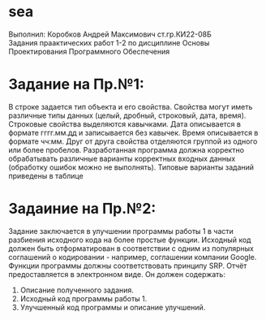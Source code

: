# sea
Выполнил: Коробков Андрей Максимович ст.гр.КИ22-08Б  
Задания праактических работ 1-2 по дисциплине Основы Проектирования Программного Обеспечения  
# Задание на Пр.№1:  
В строке задается тип объекта и его свойства. Свойства могут иметь различные типы данных (целый, дробный, строковый, дата, время). Строковые
свойства выделяются кавычками. Дата описывается в формате гггг.мм.дд и записывается без кавычек. Время описывается в формате чч:мм.
Друг от друга свойства отделяются группой из одного или более пробелов.
Разработанная программа должна корректно обрабатывать различные варианты корректных входных данных (обработку ошибок можно не выполнять).
Типовые варианты заданий приведены в таблице  
# Задаиние на Пр.№2:  
Задание заключается в улучшении программы работы 1 в части разбиения
исходного кода на более простые функции. Исходный код должен быть отформатирован в соответствии с одним из популярных соглашений о кодировании -
например, соглашении компании Google. Функции программы должны соответствовать принципу SRP.
Отчёт предоставляется в электронном виде. Он должен содержать:
1. Описание полученного задания.
2. Исходный код программы работы 1.
3. Улучшенный код программы и описание улучшений.  
